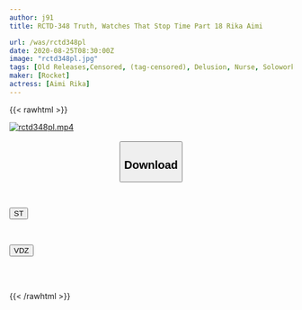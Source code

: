```yaml
---
author: j91
title: RCTD-348 Truth, Watches That Stop Time Part 18 Rika Aimi

url: /was/rctd348pl
date: 2020-08-25T08:30:00Z
image: "rctd348pl.jpg"
tags: [Old Releases,Censored, (tag-censored), Delusion, Nurse, Solowork, Time Stop]
maker: [Rocket]
actress: [Aimi Rika]
---
```



{{< rawhtml >}}

<div class="video" data-videoid="86g4jZJao6UMMO">
    <a href="javascript:;">
        <img src="/was/rctd348pl/rctd348pl.jpg" width="WIDTH" height="HEIGHT" alt="rctd348pl.mp4" loading="lazy">
    </a>
</div>

<script type="text/javascript" src="https://j91.asia/asset/on-demand-st.js"></script>

<br>
  <link rel="stylesheet" href="https://j91.asia/asset/bs5.css">
  
  <center>
  <button class="btn btn-primary" type="button" data-bs-toggle="collapse" data-bs-target=".multi-collapse" aria-expanded="false" aria-controls="multiCollapseExample1 multiCollapseExample2"><h2>Download</h2></button></center>
</p>
<div class="row">
  <div class="col">
    <div class="collapse multi-collapse" id="multiCollapseExample1">
      <div class="card card-body">
	      	      <br>
<div class="buttons">  
<p><a href="https://streamtape.to/v/86g4jZJao6UMMO" target="_blank"><button class="btn-hover color-3"><i class="fa fa-download"></i> ST</button></a></p></div>
    </div>
  </div>
</div>
  <div class="col">
    <div class="collapse multi-collapse" id="multiCollapseExample2">
      <div class="card card-body">
	      <br>
<div class="buttons">
<p><a href="https://vidoza.net/vzwhiyxtf79h" target="_blank"><button class="btn-hover color-1"><i class="fa fa-download"></i> VDZ</button></a></p></div>
<br><br>
      </div>
    </div>
  </div>
</div>

{{< /rawhtml >}}